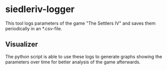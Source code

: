 # siedleriv-logger
This tool logs parameters of the game "The Settlers IV" and saves them periodically in an *.csv-file.

## Visualizer
The python script is able to use these logs to generate graphs showing the parameters over time for better analysis of the game afterwards.